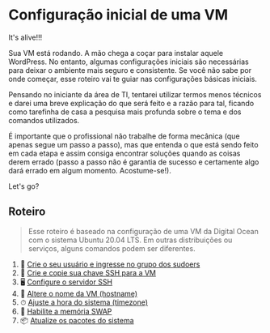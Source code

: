 # Configuração inicial de uma VM

It's alive!!!

Sua VM está rodando. A mão chega a coçar para instalar aquele WordPress. No entanto, algumas configurações iniciais são necessárias para deixar o ambiente mais seguro e consistente. Se você não sabe por onde começar, esse roteiro vai te guiar nas configurações básicas iniciais.

Pensando no iniciante da área de TI, tentarei utilizar termos menos técnicos e darei uma breve explicação do que será feito e a razão para tal, ficando como tarefinha de casa a pesquisa mais profunda sobre o tema e dos comandos utilizados. 

É importante que o profissional não trabalhe de forma mecânica (que apenas segue um passo a passo), mas que entenda o que está sendo feito em cada etapa e assim consiga encontrar soluções quando as coisas derem errado (passo a passo não é garantia de sucesso e certamente algo dará errado em algum momento. Acostume-se!).

Let's go?

## Roteiro

> Esse roteiro é baseado na configuração de uma VM da Digital Ocean com o sistema Ubuntu 20.04 LTS. Em outras distribuições ou serviços, alguns comandos podem ser diferentes.

1. 🤦 [Crie o seu usuário e ingresse no grupo dos sudoers](https://github.com/francoisjun/how-to/blob/main/linux/criar_usuario.md)
2. 🔑 [Crie e copie sua chave SSH para a VM](https://github.com/francoisjun/how-to/blob/main/linux/criar_chave_ssh.md)
3. 🖥 [Configure o servidor SSH](https://github.com/francoisjun/how-to/blob/main/linux/configurar_ssh.md)
4. 🔖 [Altere o nome da VM (hostname)](https://github.com/francoisjun/how-to/blob/main/linux/configurar_hostname.md)
5. ⏱ [Ajuste a hora do sistema (timezone)](https://github.com/francoisjun/how-to/blob/main/linux/configurar_timezone.md)
6. 💾 [Habilite a memória SWAP](https://github.com/francoisjun/how-to/blob/main/linux/configurar_timezone.md)
7. 📦 [Atualize os pacotes do sistema](https://github.com/francoisjun/how-to/blob/main/linux/atualizar_pacotes.md)
